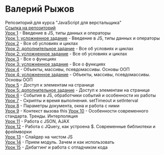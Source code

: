 # Валерий Рыжов
Репозиторий для курса "JavaScript для верстальщика"  
[Ссылка на репозиторий](https://github.com/ValeriyRV/valeriyrv.github.io)  
[Урок 1](https://valeriyrv.github.io/lesson_01/) - Введение в JS, типы данных и операторы  
[Урок 1: усложненное задание](https://valeriyrv.github.io/lesson_01_advanced/) - Введение в JS, типы данных и операторы  
[Урок 2](https://valeriyrv.github.io/lesson_02/) - Все об условиях и циклах  
[Урок 2: дополнительное задание](https://valeriyrv.github.io/lesson_02_addon_file/) - Все об условиях и циклах  
[Урок 2: усложненное задание](https://valeriyrv.github.io/lesson_02_advanced/) - Все об условиях и циклах  
[Урок 3](https://valeriyrv.github.io/lesson_03/) - Все о функциях  
[Урок 3: усложненное задание](https://valeriyrv.github.io/lesson_03_advanced/) - Все о функциях  
[Урок 4](https://valeriyrv.github.io/lesson_04/) - Объекты, массивы, псевдомассивы. Основы ООП  
[Урок 4: усложненное задание](https://valeriyrv.github.io/lesson_04_advanced/) - Объекты, массивы, псевдомассивы. Основы ООП  
[Урок 5](https://valeriyrv.github.io/lesson_05/) - Доступ к элементам на странице  
[Урок 5: дополнительное задание](https://valeriyrv.github.io/lesson_05_addon/) - Доступ к элементам на странице  
[Урок 6](https://valeriyrv.github.io/lesson_06/) - События в JS, обработчики событий и особенности их работы  
[Урок 7](https://valeriyrv.github.io/lesson_07/) - Скрипты и время выполнения. setTimeout и setInterval  
[Урок 8](https://valeriyrv.github.io/lesson_08/) - Параметры документа, окна и работа с ними  
[Урок 9](https://valeriyrv.github.io/lesson_09/) - Контекст вызова this
[Урок 10](https://valeriyrv.github.io/lesson_10/) - Особенности современного стандарта. Тренды. Интерполяция  
[Урок 11](https://valeriyrv.github.io/lesson_11/) - Работа с JSON, AJAX  
[Урок 12](https://valeriyrv.github.io/lesson_12/) - Работа с JQuery, как устроена $. Современные библиотеки и фреймворки  
[Урок 13](https://valeriyrv.github.io/lesson_13/) - Слайдер на чистом JS  
[Урок 14](https://valeriyrv.github.io/lesson_14/) - Прием модуль. Зачем и как использовать  
[Урок 15](https://valeriyrv.github.io/lesson_15/) - Дебаггинг и работа с отладчиком кода  